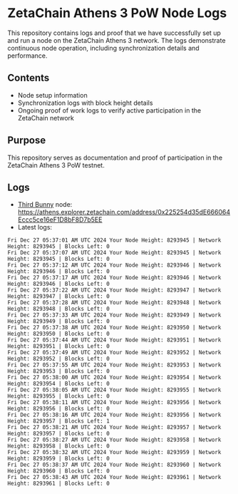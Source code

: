 # ZetaChain Athens 3 PoW Node Logs
This repository contains logs and proof that we have successfully set up and run a node on the ZetaChain Athens 3 network. The logs demonstrate continuous node operation, including synchronization details and performance.

## Contents
- Node setup information
- Synchronization logs with block height details
- Ongoing proof of work logs to verify active participation in the ZetaChain network

## Purpose
This repository serves as documentation and proof of participation in the ZetaChain Athens 3 PoW testnet.

## Logs

- [Third Bunny](https://thirdbunny.xyz/) node: https://athens.explorer.zetachain.com/address/0x225254d35dE666064Eccc5ce16eF1D8bF8D7b5EE
- Latest logs:
```
Fri Dec 27 05:37:01 AM UTC 2024 Your Node Height: 8293945 | Network Height: 8293945 | Blocks Left: 0
Fri Dec 27 05:37:07 AM UTC 2024 Your Node Height: 8293945 | Network Height: 8293945 | Blocks Left: 0
Fri Dec 27 05:37:12 AM UTC 2024 Your Node Height: 8293946 | Network Height: 8293946 | Blocks Left: 0
Fri Dec 27 05:37:17 AM UTC 2024 Your Node Height: 8293946 | Network Height: 8293946 | Blocks Left: 0
Fri Dec 27 05:37:22 AM UTC 2024 Your Node Height: 8293947 | Network Height: 8293947 | Blocks Left: 0
Fri Dec 27 05:37:28 AM UTC 2024 Your Node Height: 8293948 | Network Height: 8293948 | Blocks Left: 0
Fri Dec 27 05:37:33 AM UTC 2024 Your Node Height: 8293949 | Network Height: 8293949 | Blocks Left: 0
Fri Dec 27 05:37:38 AM UTC 2024 Your Node Height: 8293950 | Network Height: 8293950 | Blocks Left: 0
Fri Dec 27 05:37:44 AM UTC 2024 Your Node Height: 8293951 | Network Height: 8293951 | Blocks Left: 0
Fri Dec 27 05:37:49 AM UTC 2024 Your Node Height: 8293952 | Network Height: 8293952 | Blocks Left: 0
Fri Dec 27 05:37:55 AM UTC 2024 Your Node Height: 8293953 | Network Height: 8293953 | Blocks Left: 0
Fri Dec 27 05:38:00 AM UTC 2024 Your Node Height: 8293954 | Network Height: 8293954 | Blocks Left: 0
Fri Dec 27 05:38:05 AM UTC 2024 Your Node Height: 8293955 | Network Height: 8293955 | Blocks Left: 0
Fri Dec 27 05:38:11 AM UTC 2024 Your Node Height: 8293956 | Network Height: 8293956 | Blocks Left: 0
Fri Dec 27 05:38:16 AM UTC 2024 Your Node Height: 8293956 | Network Height: 8293957 | Blocks Left: 1
Fri Dec 27 05:38:21 AM UTC 2024 Your Node Height: 8293957 | Network Height: 8293957 | Blocks Left: 0
Fri Dec 27 05:38:27 AM UTC 2024 Your Node Height: 8293958 | Network Height: 8293958 | Blocks Left: 0
Fri Dec 27 05:38:32 AM UTC 2024 Your Node Height: 8293959 | Network Height: 8293959 | Blocks Left: 0
Fri Dec 27 05:38:37 AM UTC 2024 Your Node Height: 8293960 | Network Height: 8293960 | Blocks Left: 0
Fri Dec 27 05:38:43 AM UTC 2024 Your Node Height: 8293961 | Network Height: 8293961 | Blocks Left: 0
```
